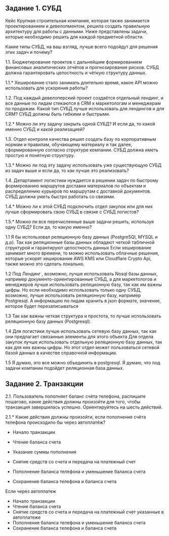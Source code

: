 
## Задание 1. СУБД
Кейс
Крупная строительная компания, которая также занимается проектированием и девелопментом, решила создать правильную архитектуру для работы с данными. Ниже представлены задачи, которые необходимо решить для каждой предметной области.

Какие типы СУБД, на ваш взгляд, лучше всего подойдут для решения этих задач и почему?

1.1. Бюджетирование проектов с дальнейшим формированием финансовых аналитических отчётов и прогнозирования рисков. СУБД должна гарантировать целостность и чёткую структуру данных.

1.1.* Хеширование стало занимать длительно время, какое API можно использовать для ускорения работы?

1.2. Под каждый девелоперский проект создаётся отдельный лендинг, и все данные по лидам стекаются в CRM к маркетологам и менеджерам по продажам. Какой тип СУБД лучше использовать для лендингов и для CRM? СУБД должны быть гибкими и быстрыми.

1.2.* Можно ли эту задачу закрыть одной СУБД? И если да, то какой именно СУБД и какой реализацией?

1.3. Отдел контроля качества решил создать базу по корпоративным нормам и правилам, обучающему материалу и так далее, сформированную согласно структуре компании. СУБД должна иметь простую и понятную структуру.

1.3.* Можно ли под эту задачу использовать уже существующую СУБД из задач выше и если да, то как лучше это реализовать?

1.4. Департамент логистики нуждается в решении задач по быстрому формированию маршрутов доставки материалов по объектам и распределению курьеров по маршрутам с доставкой документов. СУБД должна уметь быстро работать со связями.

1.4.* Можно ли к этой СУБД подключить отдел закупок или для них лучше сформировать свою СУБД в связке с СУБД логистов?

1.5.* Можно ли все перечисленные выше задачи решить, используя одну СУБД? Если да, то какую именно?

1.1	Я бы использовал реляционную базу данных (PostgreSQl, MYSQL и д.р). Так как реляционные базы данных обладают четкой табличной структурой и гарантируют целостность данных
 Если хеширование занимает много времени, то можно использовать облачные решения, которые ускорят хеширование AWS KMS или Cloudflare Crypto Api, также можно это сделать локально.
 
1.2	Под Лендинг , возможно, лучше использовать Nosql базы данных, например документо-ориентированные СУБД, а для маркетологов и менеджеров лучше использовать реляционную базу, так как им важны цифры. Но если необходимо использовать только одну СУБД, возможно, лучше использовать реляционную базу, например Postgresql. А информацию по лидам хранить в json формате, значение, которое будет перезаписываться 

1.3	Так как важны четкая структура и простота, то лучше использовать реляционную базу данных (Postgresql). 

1.4	Для логистики лучше использовать сетевую базу данных, так как они предлагает связанные элементы для этого объекта
Для отдела закупок лучше использовать отдельную реляционную базу данных, так как для них важны цифры. Но этот отдел может пользоваться сетевой базой данных в качестве справочной информации.

1.5	Я думаю, это все можно объединить в postgresql. Я думаю, что под задачи компании подойдет реляционная база данных.


## Задание 2. Транзакции
2.1. Пользователь пополняет баланс счёта телефона, распишите пошагово, какие действия должны произойти для того, чтобы транзакция завершилась успешно. Ориентируйтесь на шесть действий.

2.1.* Какие действия должны произойти, если пополнение счёта телефона происходило бы через автоплатёж?

- Начало транзакции

- Чтение баланса счета
- Указание суммы пополнения 
- Снятие средств со счета и передача на платежный счет 
- Пополнение баланса телефона и уменьшение баланса счета 
- Сохранение баланса телефона и баланса счета

Если через автоплатеж

- Начало транзакции
- Чтение баланса счета
- Снятие средств со счета и передача на платежный счет указанные в автоплатеже 
- Пополнение баланса телефона и уменьшение баланса счета 
- Сохранение баланса телефона и баланса счета
